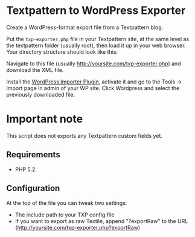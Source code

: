 Textpattern to WordPress Exporter
=================================

Create a WordPress-format export file from a Textpattern blog.

Put the `txp-exporter.php` file in your Textpattern site, at the same level as the textpattern folder (usually root), then load it up in your web browser. Your directory structure should look like this:

Navigate to this file (usually http://yoursite.com/txp-exporter.php) and download the XML file.

Install the [WordPress Importer Plugin](https://wordpress.org/plugins/wordpress-importer/), activate it and go to the Tools -> Import page in admin of your WP site. Click Wordpress and select the previously downloaded file.

# Important note

This script does not exports any Textpattern custom fields yet.

Requirements
------------

* PHP 5.2

Configuration
-------------

At the top of the file you can tweak two settings:

* The include path to your TXP config file
* If you want to export as raw Textile, append "?exportRaw" to the URL (http://yoursite.com/txp-exporter.php?exportRaw)
